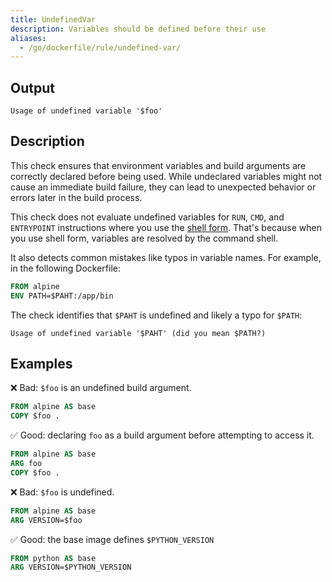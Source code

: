 ```yaml
---
title: UndefinedVar
description: Variables should be defined before their use
aliases:
  - /go/dockerfile/rule/undefined-var/
---
```


## Output

```text
Usage of undefined variable '$foo'
```

## Description

This check ensures that environment variables and build arguments are correctly
declared before being used. While undeclared variables might not cause an
immediate build failure, they can lead to unexpected behavior or errors later
in the build process.

This check does not evaluate undefined variables for `RUN`, `CMD`, and
`ENTRYPOINT` instructions where you use the [shell form](https://docs.docker.com/reference/dockerfile/#shell-form).
That's because when you use shell form, variables are resolved by the command
shell.

It also detects common mistakes like typos in variable names. For example, in
the following Dockerfile:

```dockerfile
FROM alpine
ENV PATH=$PAHT:/app/bin
```

The check identifies that `$PAHT` is undefined and likely a typo for `$PATH`:

```text
Usage of undefined variable '$PAHT' (did you mean $PATH?)
```

## Examples

❌ Bad: `$foo` is an undefined build argument.

```dockerfile
FROM alpine AS base
COPY $foo .
```

✅ Good: declaring `foo` as a build argument before attempting to access it.

```dockerfile
FROM alpine AS base
ARG foo
COPY $foo .
```

❌ Bad: `$foo` is undefined.

```dockerfile
FROM alpine AS base
ARG VERSION=$foo
```

✅ Good: the base image defines `$PYTHON_VERSION`

```dockerfile
FROM python AS base
ARG VERSION=$PYTHON_VERSION
```

